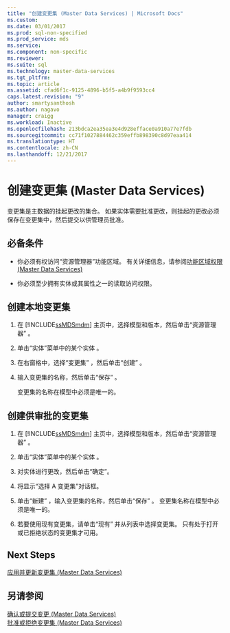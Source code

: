 ```yaml
---
title: "创建变更集 (Master Data Services) | Microsoft Docs"
ms.custom: 
ms.date: 03/01/2017
ms.prod: sql-non-specified
ms.prod_service: mds
ms.service: 
ms.component: non-specific
ms.reviewer: 
ms.suite: sql
ms.technology: master-data-services
ms.tgt_pltfrm: 
ms.topic: article
ms.assetid: cfad6f1c-9125-4896-b5f5-a4b9f9593cc4
caps.latest.revision: "9"
author: smartysanthosh
ms.author: nagavo
manager: craigg
ms.workload: Inactive
ms.openlocfilehash: 213bdca2ea35ea3e4d928efface0a910a77e7fdb
ms.sourcegitcommit: cc71f1027884462c359effb898390c8d97eaa414
ms.translationtype: HT
ms.contentlocale: zh-CN
ms.lasthandoff: 12/21/2017
---
```

# <a name="create-a-changeset-master-data-services"></a>创建变更集 (Master Data Services)
  变更集是主数据的挂起更改的集合。 如果实体需要批准更改，则挂起的更改必须保存在变更集中，然后提交以供管理员批准。  
  
## <a name="prerequisites"></a>必备条件  
  
-   你必须有权访问“资源管理器”功能区域。 有关详细信息，请参阅[功能区域权限 (Master Data Services)](../master-data-services/functional-area-permissions-master-data-services.md)  
  
-   你必须至少拥有实体或其属性之一的读取访问权限。  
  
## <a name="to-create-a-local-changeset"></a>创建本地变更集  
  
1.  在 [!INCLUDE[ssMDSmdm](../includes/ssmdsmdm-md.md)] 主页中，选择模型和版本，然后单击“资源管理器” 。  
  
2.  单击“实体”菜单中的某个实体  。  
  
3.  在右窗格中，选择“变更集”  ，然后单击“创建” 。  
  
4.  输入变更集的名称，然后单击“保存” 。  
  
     变更集的名称在模型中必须是唯一的。  
  
## <a name="to-create-a-changeset-for-approval"></a>创建供审批的变更集  
  
1.  在 [!INCLUDE[ssMDSmdm](../includes/ssmdsmdm-md.md)] 主页中，选择模型和版本，然后单击“资源管理器” 。  
  
2.  单击“实体”菜单中的某个实体  。  
  
3.  对实体进行更改，然后单击“确定”。  
  
4.  将显示“选择 A 变更集”对话框。  
  
5.  单击“新建” ，输入变更集的名称，然后单击“保存” 。 变更集名称在模型中必须是唯一的。  
  
6.  若要使用现有变更集，请单击“现有”  并从列表中选择变更集。 只有处于打开或已拒绝状态的变更集才可用。  
  
## <a name="next-steps"></a>Next Steps  
 [应用并更新变更集 (Master Data Services)](../master-data-services/apply-and-update-a-changeset-master-data-services.md)  
  
## <a name="see-also"></a>另请参阅  
 [确认或提交变更 (Master Data Services)](../master-data-services/commit-or-submit-a-changeset-master-data-services.md)   
 [批准或拒绝变更集 (Master Data Services)](../master-data-services/approve-or-reject-a-changeset-master-data-services.md)  
  
  
